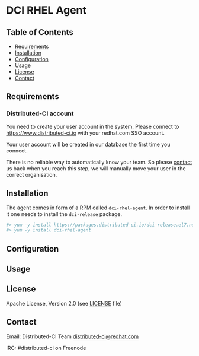 # DCI RHEL Agent


## Table of Contents

- [Requirements](#requirements)
- [Installation](#installation)
- [Configuration](#configuration)
- [Usage](#usage)
- [License](#license)
- [Contact](#contact)

## Requirements

### Distributed-CI account

You need to create your user account in the system. Please connect to
https://www.distributed-ci.io with your redhat.com SSO account.

Your user account will be created in our database the first time you connect.

There is no reliable way to automatically know your team. So please
[contact](#contact) us back when you reach this step, we will manually move
your user in the correct organisation.


## Installation

The agent comes in form of a RPM called `dci-rhel-agent`. In order to install
it one needs to install the `dci-release` package.

```bash
#> yum -y install https://packages.distributed-ci.io/dci-release.el7.noarch.rpm
#> yum -y install dci-rhel-agent
```

## Configuration


## Usage


## License

Apache License, Version 2.0 (see [LICENSE](LICENSE) file)

## Contact

Email: Distributed-CI Team  <distributed-ci@redhat.com>

IRC: #distributed-ci on Freenode
